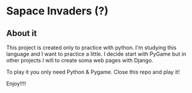 # Sapace Invaders (?)

## About it 
This project is created only to practice with python. I'm studying this language and I want to practice a little. I decide start with PyGame but in other projects I will to create soma web pages with Django. 


To play it you only need Python & Pygame. Close this repo and play it! 

Enjoy!!!!